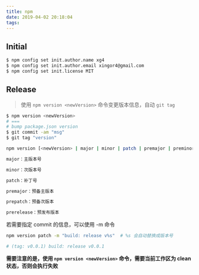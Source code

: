 ```yaml
---
title: npm
date: 2019-04-02 20:18:04
tags:
---
```


## Initial

```bash
$ npm config set init.author.name xg4
$ npm config set init.author.email xingor4@gmail.com
$ npm config set init.license MIT
```

## Release

> 使用 `npm version <newVersion>` 命令变更版本信息，自动 `git tag`

```bash
$ npm version <newVersion>
# ===
# bump package.json version
$ git commit -am "msg"
$ git tag "version"
```

```bash
npm version [<newVersion> | major | minor | patch | premajor | preminor | prepatch | prerelease [--preid=<prerelease-id>] | from-git]

major：主版本号

minor：次版本号

patch：补丁号

premajor：预备主版本

prepatch：预备次版本

prerelease：预发布版本
```

若需要指定 commit 的信息，可以使用 -m 命令

```bash
npm version patch -m "build: release v%s"  # %s 会自动替换成版本号

# (tag: v0.0.1) build: release v0.0.1
```

**需要注意的是，使用 `npm version <newVersion>` 命令，需要当前工作区为 clean 状态，否则会执行失败**

